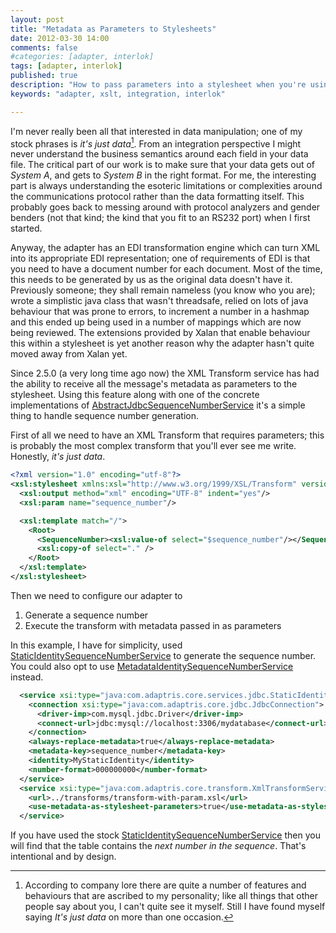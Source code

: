 ```yaml
---
layout: post
title: "Metadata as Parameters to Stylesheets"
date: 2012-03-30 14:00
comments: false
#categories: [adapter, interlok]
tags: [adapter, interlok]
published: true
description: "How to pass parameters into a stylesheet when you're using an adapter"
keywords: "adapter, xslt, integration, interlok"

---
```


I'm never really been all that interested in data manipulation; one of my stock phrases is _it's just data_[^1]. From an integration perspective I might never understand the business semantics around each field in your data file. The critical part of our work is to make sure that your data gets out of _System A_, and gets to _System B_ in the right format. For me, the interesting part is always understanding the esoteric limitations or complexities around the communications protocol rather than the data formatting itself. This probably goes back to messing around with protocol analyzers and gender benders (not that kind; the kind that you fit to an RS232 port) when I first started.

Anyway, the adapter has an EDI transformation engine which can turn XML into its appropriate EDI representation; one of requirements of EDI is that you need to have a document number for each document. Most of the time, this needs to be generated by us as the original data doesn't have it. Previously someone; they shall remain nameless (you know who you are); wrote a simplistic java class that wasn't threadsafe, relied on lots of java behaviour that was prone to errors, to increment a number in a hashmap and this ended up being used in a number of mappings which are now being reviewed. The extensions provided by Xalan that enable behaviour this within a stylesheet is yet another reason why the adapter hasn't quite moved away from Xalan yet.

<!-- more -->

Since 2.5.0 (a very long time ago now) the XML Transform service has had the ability to receive all the message's metadata as parameters to the stylesheet. Using this feature along with one of the concrete implementations of [AbstractJdbcSequenceNumberService][] it's a simple thing to handle sequence number generation.

First of all we need to have an XML Transform that requires parameters; this is probably the most complex transform that you'll ever see me write. Honestly, *it's just data*.

```xml
<?xml version="1.0" encoding="utf-8"?>
<xsl:stylesheet xmlns:xsl="http://www.w3.org/1999/XSL/Transform" version="1.0">
  <xsl:output method="xml" encoding="UTF-8" indent="yes"/>
  <xsl:param name="sequence_number"/>

  <xsl:template match="/">
    <Root>
      <SequenceNumber><xsl:value-of select="$sequence_number"/></SequenceNumber>
      <xsl:copy-of select="." />
    </Root>
  </xsl:template>
</xsl:stylesheet>
```

Then we need to configure our adapter to

1. Generate a sequence number
1. Execute the transform with metadata passed in as parameters

In this example, I have for simplicity, used [StaticIdentitySequenceNumberService][] to generate the sequence number. You could also opt to use [MetadataIdentitySequenceNumberService][] instead.

```xml
  <service xsi:type="java:com.adaptris.core.services.jdbc.StaticIdentitySequenceNumberService">
    <connection xsi:type="java:com.adaptris.core.jdbc.JdbcConnection">
      <driver-imp>com.mysql.jdbc.Driver</driver-imp>
      <connect-url>jdbc:mysql://localhost:3306/mydatabase</connect-url>
    </connection>
    <always-replace-metadata>true</always-replace-metadata>
    <metadata-key>sequence_number</metadata-key>
    <identity>MyStaticIdentity</identity>
    <number-format>000000000</number-format>
  </service>
  <service xsi:type="java:com.adaptris.core.transform.XmlTransformService">
    <url>../transforms/transform-with-param.xsl</url>
    <use-metadata-as-stylesheet-parameters>true</use-metadata-as-stylesheet-parameters>
  </service>
```

If you have used the stock [StaticIdentitySequenceNumberService][] then you will find that the table contains the _next number in the sequence_. That's intentional and by design.

[AbstractJdbcSequenceNumberService]: http://development.adaptris.net/javadocs/v2-snapshot/com/adaptris/core/services/jdbc/AbstractJdbcSequenceNumberService.html
[StaticIdentitySequenceNumberService]: http://development.adaptris.net/javadocs/v2-snapshot/com/adaptris/core/services/jdbc/StaticIdentitySequenceNumberService.html
[MetadataIdentitySequenceNumberService]: http://development.adaptris.net/javadocs/v2-snapshot/com/adaptris/core/services/jdbc/MetadataIdentitySequenceNumberService.html
[^1]: According to company lore there are quite a number of features and behaviours that are ascribed to my personality; like all things that other people say about you, I can't quite see it myself. Still I have found myself saying _It's just data_ on more than one occasion.
